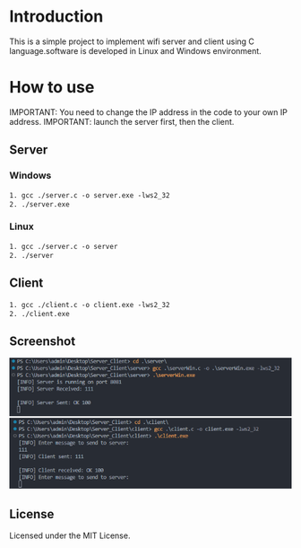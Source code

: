 # Introduction

This is a simple project to implement wifi server and client using C language.software is developed in Linux and Windows environment.

# How to use

IMPORTANT: You need to change the IP address in the code to your own IP address.
IMPORTANT: launch the server first, then the client.

## Server

### Windows

```
1. gcc ./server.c -o server.exe -lws2_32
2. ./server.exe
```

### Linux

```
1. gcc ./server.c -o server
2. ./server
```

## Client

```
1. gcc ./client.c -o client.exe -lws2_32
2. ./client.exe
```

## Screenshot

![Alt text](https://github.com/JiangboWANGfr/Server_Client/blob/main/results/server.png)
![Alt text](https://github.com/JiangboWANGfr/Server_Client/blob/main/results/client.png)

## License

Licensed under the MIT License.
